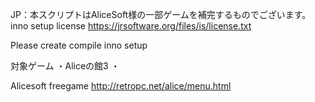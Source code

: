 JP：本スクリプトはAliceSoft様の一部ゲームを補完するものでございます。
inno setup license
https://jrsoftware.org/files/is/license.txt

Please create compile inno setup

対象ゲーム
・Aliceの館3
・

Alicesoft freegame
http://retropc.net/alice/menu.html
